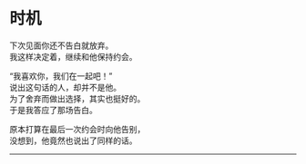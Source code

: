 # 时机

下次见面你还不告白就放弃。\
我这样决定着，继续和他保持约会。

“我喜欢你，我们在一起吧！”\
说出这句话的人，却并不是他。\
为了舍弃而做出选择，其实也挺好的。\
于是我答应了那场告白。

原本打算在最后一次约会时向他告别，\
没想到，他竟然也说出了同样的话。



















---
